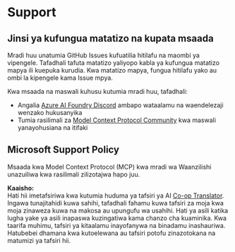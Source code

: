 <!--
CO_OP_TRANSLATOR_METADATA:
{
  "original_hash": "b3cffaf217113101e21eba532be806ea",
  "translation_date": "2025-05-20T22:13:03+00:00",
  "source_file": "SUPPORT.md",
  "language_code": "sw"
}
-->
# Support

## Jinsi ya kufungua matatizo na kupata msaada

Mradi huu unatumia GitHub Issues kufuatilia hitilafu na maombi ya vipengele. Tafadhali tafuta matatizo yaliyopo kabla ya kufungua matatizo mapya ili kuepuka kurudia. Kwa matatizo mapya, fungua hitilafu yako au ombi la kipengele kama Issue mpya.

Kwa msaada na maswali kuhusu kutumia mradi huu, tafadhali:
- Angalia [Azure AI Foundry Discord](https://discord.com/invite/ByRwuEEgH4) ambapo wataalamu na waendelezaji wenzako hukusanyika
- Tumia rasilimali za [Model Context Protocol Community](https://modelcontextprotocol.io/community/) kwa maswali yanayohusiana na itifaki

## Microsoft Support Policy

Msaada kwa Model Context Protocol (MCP) kwa mradi wa Waanzilishi unazuiliwa kwa rasilimali zilizotajwa hapo juu.

**Kaaisho:**  
Hati hii imetafsiriwa kwa kutumia huduma ya tafsiri ya AI [Co-op Translator](https://github.com/Azure/co-op-translator). Ingawa tunajitahidi kuwa sahihi, tafadhali fahamu kuwa tafsiri za moja kwa moja zinaweza kuwa na makosa au upungufu wa usahihi. Hati ya asili katika lugha yake ya asili inapaswa kuzingatiwa kama chanzo cha kuaminika. Kwa taarifa muhimu, tafsiri ya kitaalamu inayofanywa na binadamu inashauriwa. Hatubebei dhamana kwa kutoelewana au tafsiri potofu zinazotokana na matumizi ya tafsiri hii.